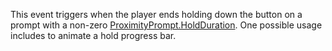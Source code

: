 This event triggers when the player ends holding down the button on a prompt with a non-zero [ProximityPrompt.HoldDuration](https://developer.roblox.com/en-us/api-reference/property/ProximityPrompt/HoldDuration). One possible usage includes to animate a hold progress bar.